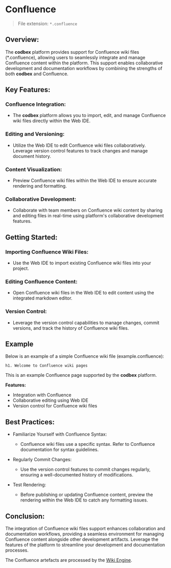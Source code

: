 # Confluence

> File extension: `*.confluence`

## Overview:

The __codbex__ platform provides support for Confluence wiki files (*.confluence), allowing users to seamlessly integrate and manage Confluence content within the platform. This support enables collaborative development and documentation workflows by combining the strengths of both __codbex__ and Confluence.

## Key Features:

### Confluence Integration:
   - The __codbex__ platform allows you to import, edit, and manage Confluence wiki files directly within the Web IDE.

### Editing and Versioning:
   - Utilize the Web IDE to edit Confluence wiki files collaboratively. Leverage version control features to track changes and manage document history.

### Content Visualization:
   - Preview Confluence wiki files within the Web IDE to ensure accurate rendering and formatting.

### Collaborative Development:
   - Collaborate with team members on Confluence wiki content by sharing and editing files in real-time using platform's collaborative development features.

## Getting Started:

### Importing Confluence Wiki Files:
   - Use the Web IDE to import existing Confluence wiki files into your project.

### Editing Confluence Content:
   - Open Confluence wiki files in the Web IDE to edit content using the integrated markdown editor.

### Version Control:
   - Leverage the version control capabilities to manage changes, commit versions, and track the history of Confluence wiki files.

## Example

Below is an example of a simple Confluence wiki file (example.confluence):

```
h1. Welcome to Confluence wiki pages
```

This is an example Confluence page supported by the __codbex__ platform.

**Features:**

- Integration with Confluence
- Collaborative editing using Web IDE
- Version control for Confluence wiki files

## Best Practices:

* Familiarize Yourself with Confluence Syntax:
    * Confluence wiki files use a specific syntax. Refer to Confluence documentation for syntax guidelines.

* Regularly Commit Changes:
    * Use the version control features to commit changes regularly, ensuring a well-documented history of modifications.

* Test Rendering:
    * Before publishing or updating Confluence content, preview the rendering within the Web IDE to catch any formatting issues.
    
## Conclusion:

The integration of Confluence wiki files support enhances collaboration and documentation workflows, providing a seamless environment for managing Confluence content alongside other development artifacts. Leverage the features of the platform to streamline your development and documentation processes.

The Confluence artefacts are processed by the [Wiki Engine](../engines/wiki.md).

